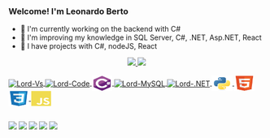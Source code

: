 ### Welcome! I'm Leonardo Berto

- 🔭 I'm currently working on the backend with C#
- 🚀 I'm improving my knowledge in SQL Server, C#, .NET, Asp.NET, React
- 🌱 I have projects with C#, nodeJS, React

<div align="center">
  <a href="https://www.github.com/Loordbz">
  <img height="200em" src="https://github-readme-stats.vercel.app/api?username=Loordbz&show_icons=true&theme=dark&include_all_commits=true&count_private=true"/>
  <img height="150em" src="https://github-readme-stats.vercel.app/api/top-langs/?username=Loordbz&layout=compact&langs_count=7&theme=dracula"/>
</div>
<div style="display: inline_block"><br>
  <img align="center" alt="Lord-Vs" height="30" width"40" src="https://cdn.jsdelivr.net/gh/devicons/devicon/icons/visualstudio/visualstudio-plain.svg" />
  <img align="center" alt="Lord-Code" height="30" width"40" src="https://cdn.jsdelivr.net/gh/devicons/devicon/icons/vscode/vscode-original.svg" />
  <img align="center" alt="Lord-Csharp" height="30" width="40" src="https://raw.githubusercontent.com/devicons/devicon/master/icons/csharp/csharp-original.svg" />
  <img align="center" alt="Lord-MySQL" height="50" width="50" src="https://cdn.jsdelivr.net/gh/devicons/devicon/icons/mysql/mysql-original-wordmark.svg" />
  <img align="center" alt="Lord-.NET" height="30" width="40" src="https://cdn.jsdelivr.net/gh/devicons/devicon/icons/dot-net/dot-net-plain-wordmark.svg" />
  <img align="center" alt="Lord-Python" height="30" width="40" src="https://raw.githubusercontent.com/devicons/devicon/master/icons/python/python-original.svg" />
  <img align="center" alt="Lord-HTML" height="30" width="40" src="https://raw.githubusercontent.com/devicons/devicon/master/icons/html5/html5-original.svg" />
  <img align="center" alt="Lord-CSS" height="30" width="40" src="https://raw.githubusercontent.com/devicons/devicon/master/icons/css3/css3-original.svg" />
  <img align="center" alt="Lord-Js" height="30" width="40" src="https://raw.githubusercontent.com/devicons/devicon/master/icons/javascript/javascript-plain.svg" />
</div>
  
  ##
 
<div> 
  <a href="https://www.facebook.com/LHBerto/" target="_blank"><img src="https://img.shields.io/badge/Facebook-7289DA?style=for-the-badge&logo=facebook&logoColor=white" target="_blank"></a>
 	<a href="https://www.twitch.tv/loordbz" target="_blank"><img src="https://img.shields.io/badge/Twitch-9146FF?style=for-the-badge&logo=twitch&logoColor=white" target="_blank"></a>
 <a href="https://discord.gg/ETAXnYbSQT" target="_blank"><img src="https://img.shields.io/badge/Discord-7289DA?style=for-the-badge&logo=discord&logoColor=white" target="_blank"></a> 
  <a href="mailto:leonardo.h.berto@gmail.com"><img src="https://img.shields.io/badge/-Gmail-%23333?style=for-the-badge&logo=gmail&logoColor=white" target="_blank"></a>
  <a href="https://www.linkedin.com/in/leonardo-henrique-berto-021b07103/" target="_blank"><img src="https://img.shields.io/badge/-LinkedIn-%230077B5?style=for-the-badge&logo=linkedin&logoColor=white" target="_blank"></a> 
 
</div>
